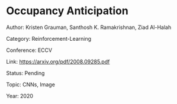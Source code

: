 # Occupancy Anticipation
Author: Kristen Grauman, Santhosh K. Ramakrishnan, Ziad Al-Halah

Category: Reinforcement-Learning

Conference: ECCV

Link: https://arxiv.org/pdf/2008.09285.pdf

Status: Pending

Topic: CNNs, Image 

Year: 2020
